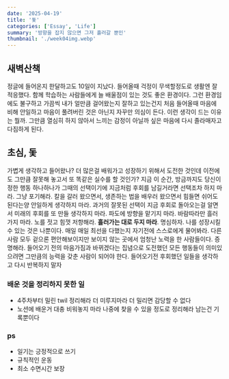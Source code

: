 ```yaml
---
date: '2025-04-19'
title: '돛'
categories: ['Essay', 'Life']
summary: '방향을 잡지 않으면 그저 흘러갈 뿐인'
thumbnail: './week04img.webp'
---
```


## **새벽산책**

정글에 들어온지 한달하고도 10일이 지났다.
들어올때 걱정이 무색할정도로 생활엔 잘 적응했다.
함께 학습하는 사람들에게 늘 배울점이 있는 것도 좋은 환경이다. 그런 환경임에도 불구하고 가끔씩 내가 얼만큼 걸어왔는지 잘하고 있는건지 처음 들어올때 마음에 비해 안일하고 마음이 풀려버린 것은 아닌지 자꾸만 의심이 든다. 이런 생각이 드는 이유는 뭘까. 그만큼 열심히 하지 않아서 느끼는 감정이 아닐까 싶은 마음에 다시 졸라매자고 다짐하게 된다.

## **초심, 돛**

가볍게 생각하고 들어왔나? 더 많은걸 배워가고 성장하기 위해서 도전한 것인데 이전에도 그만큼 잘못해 놓고서 또 똑같은 실수를 할 것인가?
지금 이 순간, 방금까지도 당신이 정한 행동 하나하나가 그때의 선택이기에 지금처럼 후회를 남길거라면 선택조차 하지 마라. 그냥 포기해라. 칼을 갈러 왔으면서, 생존하는 법을 배우러 왔으면서 힘들면 쉬어도 된다는양 안일하게 생각하지 마라. 과거의 잘못된 선택이 지금 후회로 돌아오는걸 알면서 미래의 후회를 또 만들 생각하지 마라. 파도에 방향을 맡기지 마라. 바람따라만 흘러가지 마라. 노를 젓고 힘껏 저항해라. **흘러가는 대로 두지 마라**. 명심하자. 나를 성장시킬 수 있는 것은 나뿐이다. 매일 매일 최선을 다했는지 자기전에 스스로에게 물어봐라. 다른 사람 모두 겉으론 편안해보이지만 보이지 않는 곳에서 엄청난 노력을 한 사람들이다.
증명해라. 들어오기 전의 마음가짐과 바뀌겠다는 집념으로 도전했던 모든 행동들이 의미있으려면 그만큼의 능력을 갖춘 사람이 되어야 한다.
들어오기전 후회했던 일들을 생각하고 다시 반복하지 말자

### 배운 것을 정리하지 못한 일

- 4주차부터 밀린 twil 정리해라 더 미루지마라 더 밀리면 감당할 수 없다
- 노션에 배운거 대충 비워놓지 마라 나중에 찾을 수 있을 정도로 정리해라 남는건 기록뿐이다

### ps

- 일기는 긍정적으로 쓰기
- 규칙적인 운동
- 최소 수면시간 보장
